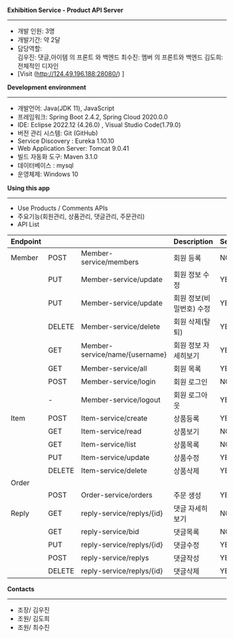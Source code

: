 **Exhibition Service - Product API Server**

---

- 개발 인원: 3명
- 개발기간: 약 2달
- 담당역할:  
김우진: 댓글,아이템 의 프론트 와 백엔드
최수진: 멤버 의 프론트와 백엔드
김도희: 전체적인 디자인
- [Visit (http://124.49.196.188:28080/) ]

**Development environment**

---

- 개발언어: Java(JDK 11), JavaScript
- 프레임워크: Spring Boot 2.4.2, Spring Cloud 2020.0.0
- IDE: Eclipse 2022.12 (4.26.0) , Visual Studio Code(1.79.0)
- 버전 관리 시스템: Git (GitHub)
- Service Discovery : Eureka 1.10.10
- Web Application Server: Tomcat 9.0.41
- 빌드 자동화 도구: Maven 3.1.0
- 데이터베이스 : mysql
- 운영체제: Windows 10

**Using this app**

---

- Use Products / Comments APIs
- 주요기능(회원관리, 상품관리, 댓글관리, 주문관리)
- API List

| Endpoint |   |   | Description | Secured | Roles |
| --- | --- | --- | --- | --- | --- |
| Member | POST | Member-service/members | 회원 등록 | NO | ALL |
|  | PUT | Member-service/update | 회원 정보 수정 | YES | USER |
|  | PUT | Member-service/update | 회원 정보(비밀번호) 수정 | YES | USER |
|  | DELETE | Member-service/delete | 회원 삭제(탈퇴) | YES | USER |
|  | GET | Member-service/name/{username} | 회원 정보 자세히보기 | YES | USER,ADMIN |
|  | GET | Member-service/all | 회원 목록 | YES | USER,ADMIN |
|  | POST | Member-service/login | 회원 로그인 | NO | ALL |
|  | - | Member-service/logout | 회원 로그아웃 | YES | USER,ADMIN |
| Item | POST | Item-service/create | 상품등록 | YES | ADMIN |
|  | GET | Item-service/read | 상품보기 | NO | ALL |
|  | GET | Item-service/list | 상품목록 | NO | ALL |
|  | PUT | Item-service/update | 상품수정 | YES | ADMIN |
|  | DELETE | Item-service/delete | 상품삭제 | YES | ADMIN |
| Order 
|  | POST | Order-service/orders | 주문 생성 | YES | ALL |
| Reply | GET | reply-service/replys/{id} | 댓글 자세히보기 | NO | ALL |
|  | GET | reply-service/bid | 댓글목록 | NO | ALL |
|  | PUT | reply-service/replys/{id} | 댓글수정 | YES | USER,ADMIN |
|  | POST | reply-service/replys | 댓글작성 | YES | USER,ADMIN |
|  | DELETE | reply-service/replys/{id} | 댓글삭제 | YES | USER,ADMIN |

**Contacts**

---

- 조장/ 김우진
- 조원/ 김도희
- 조원/ 최수진
